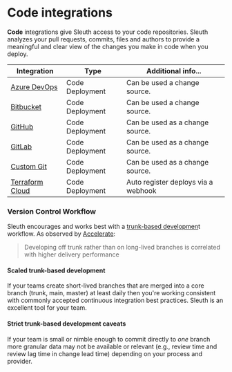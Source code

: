 # Code integrations

**Code** integrations give Sleuth access to your code repositories. Sleuth analyzes your pull requests, commits, files and authors to provide a meaningful and clear view of the changes you make in code when you deploy.

| Integration                                                                                                                                           | Type            | Additional info...                  |
| ----------------------------------------------------------------------------------------------------------------------------------------------------- | --------------- | ----------------------------------- |
| [Azure DevOps](azure-devops.md)                                                                                                                       | Code Deployment | Can be used a change source.        |
| [Bitbucket](bitbucket.md)                                                                                                                             | Code Deployment | Can be used a change source.        |
| [GitHub](github.md)                                                                                                                                   | Code Deployment | Can be used as a change source.     |
| [GitLab](gitlab.md)                                                                                                                                   | Code Deployment | Can be used as a change source.     |
| [Custom Git](https://github.com/sleuth-io/sleuth-gitbook-docs/tree/8c6f655818b14806b9a76252e4224c2ef29d58f6/integrations-1/code-deployment/custom.md) | Code Deployment | Can be used as a change source.     |
| [Terraform Cloud](https://www.terraform.io/cloud)                                                                                                     | Code Deployment | Auto register deploys via a webhook |

### Version Control Workflow

Sleuth encourages and works best with a [trunk-based developmen](https://trunkbaseddevelopment.com/)t workflow. As observed by [Accelerate](https://en.wikipedia.org/wiki/Accelerate\_\(book\)):

> Developing off trunk rather than on long-lived branches is correlated with higher delivery performance

#### Scaled trunk-based development

If your teams create short-lived branches that are merged into a core branch (trunk, main, master) at least daily then you're working consistent with commonly accepted continuous integration best practices. Sleuth is an excellent tool for your team.

#### Strict trunk-based development caveats

If your team is small or nimble enough to commit directly to _one_ branch more granular data may not be available or relevant (e.g., review time and review lag time in change lead time) depending on your process and provider.
